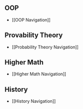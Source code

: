 
## OOP

- [[OOP Navigation]]

## Provability Theory

- [[Probability Theory Navigation]]

## Higher Math

- [[Higher Math Navigation]]

## History

- [[History Navigation]] 